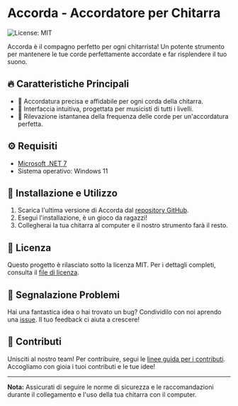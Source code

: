 # Accorda - Accordatore per Chitarra

![License: MIT](https://img.shields.io/badge/License-MIT-green.svg)

Accorda è il compagno perfetto per ogni chitarrista! Un potente strumento per mantenere le tue corde perfettamente accordate e far risplendere il tuo suono.

## 🔥 Caratteristiche Principali

- 💎 Accordatura precisa e affidabile per ogni corda della chitarra.
- 🎸 Interfaccia intuitiva, progettata per musicisti di tutti i livelli.
- 🎵 Rilevazione istantanea della frequenza delle corde per un'accordatura perfetta.

## ⚙️ Requisiti

- [Microsoft .NET 7](https://dotnet.microsoft.com/en-us/download/dotnet/7.0)
- Sistema operativo: Windows 11

## 🚀 Installazione e Utilizzo

1. Scarica l'ultima versione di Accorda dal [repository GitHub](https://github.com/gpicchiarelli/accorda/releases).
2. Esegui l'installazione, è un gioco da ragazzi!
3. Collegherai la tua chitarra al computer e il nostro strumento farà il resto.

## 📜 Licenza

Questo progetto è rilasciato sotto la licenza MIT. Per i dettagli completi, consulta il [file di licenza](https://github.com/gpicchiarelli/accorda/blob/main/LICENSE).

## 🐞 Segnalazione Problemi

Hai una fantastica idea o hai trovato un bug? Condividilo con noi aprendo una [issue](https://github.com/gpicchiarelli/accorda/issues). Il tuo feedback ci aiuta a crescere!

## 💪 Contributi

Unisciti al nostro team! Per contribuire, segui le [linee guida per i contributi](CONTRIBUTING.md). Accogliamo con gioia i tuoi contributi e le tue idee!

---

**Nota:** Assicurati di seguire le norme di sicurezza e le raccomandazioni durante il collegamento e l'uso della tua chitarra con il computer.
